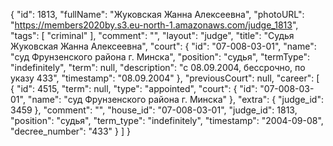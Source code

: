 {
    "id": 1813,
    "fullName": "Жуковская Жанна Алексеевна",
    "photoURL": "https://members2020by.s3.eu-north-1.amazonaws.com/judge_1813",
    "tags": [
        "criminal"
    ],
    "comment": "",
    "layout": "judge",
    "title": "Судья Жуковская Жанна Алексеевна",
    "court": {
        "id": "07-008-03-01",
        "name": "суд Фрунзенского района г. Минска",
        "position": "судья",
        "termType": "indefinitely",
        "term": null,
        "description": "c 08.09.2004, бессрочно, по указу 433",
        "timestamp": "08.09.2004"
    },
    "previousCourt": null,
    "career": [
        {
            "id": 4515,
            "term": null,
            "type": "appointed",
            "court": {
                "id": "07-008-03-01",
                "name": "суд Фрунзенского района г. Минска"
            },
            "extra": {
                "judge_id": 3459
            },
            "comment": "",
            "house_id": "07-008-03-01",
            "judge_id": 1813,
            "position": "судья",
            "term_type": "indefinitely",
            "timestamp": "2004-09-08",
            "decree_number": "433"
        }
    ]
}